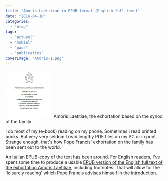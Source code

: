 ```yaml
---
title: "Amoris Laetitiae in EPUB format (English full text)"
date: "2016-04-10"
categories: 
  - "blog"
tags: 
  - "actueel"
  - "mobiel"
  - "paus"
  - "publicaties"
coverImage: "Amoris-1.png"
---
```


[![Amoris-1](images/Amoris-1-150x150.png)](https://drive.google.com/open?id=0B-659FdpCliwX2JQcXMtR3QzNHc) Amoris Laetitiae, the exhortation based on the synod of the family

I do most of my (e-book) reading on my phone. Sometimes I read printed books. But very very seldom I read lengthy PDF files on my PC or in print. Strange enough, that's how Pope Francis' exhortation on the family has been sent out to the world.

An Italian EPUB-copy of the text has been around. For English readers, I've spent some time to produce a usable [EPUB version of the English full text of the exhortation Amoris Laetitiae](https://drive.google.com/open?id=0B-659FdpCliwX2JQcXMtR3QzNHc), including footnotes. That will allow for the 'leisurely reading' which Pope Francis advises himself in the introduction.
